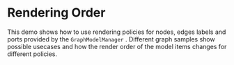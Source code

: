 # Rendering Order
  

 This demo shows how to use rendering policies for nodes, edges labels and ports provided by the `GraphModelManager` . Different graph samples show possible usecases and how the render order of the model items changes for different policies.   